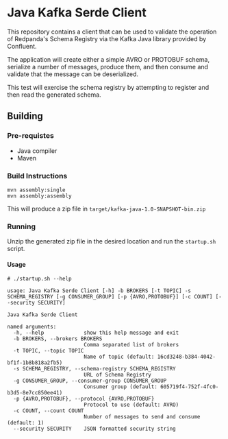 # Java Kafka Serde Client

This repository contains a client that can be used to validate
the operation of Redpanda's Schema Registry via the Kafka Java library
provided by Confluent.

The application will create either a simple AVRO or PROTOBUF schema,
serialize a number of messages, produce them, and then consume and validate
that the message can be deserialized.

This test will exercise the schema registry by attempting to register and then
read the generated schema.

## Building

### Pre-requistes

* Java compiler
* Maven

### Build Instructions

```shell
mvn assembly:single
mvn assembly:assembly
```

This will produce a zip file in `target/kafka-java-1.0-SNAPSHOT-bin.zip`

### Running

Unzip the generated zip file in the desired location and
run the `startup.sh` script.

#### Usage

```shell
# ./startup.sh --help

usage: Java Kafka Serde Client [-h] -b BROKERS [-t TOPIC] -s SCHEMA_REGISTRY [-g CONSUMER_GROUP] [-p {AVRO,PROTOBUF}] [-c COUNT] [--security SECURITY]

Java Kafka Serde Client

named arguments:
  -h, --help             show this help message and exit
  -b BROKERS, --brokers BROKERS
                         Comma separated list of brokers
  -t TOPIC, --topic TOPIC
                         Name of topic (default: 16cd3248-b384-4042-bf1f-1b8b818a2fb5)
  -s SCHEMA_REGISTRY, --schema-registry SCHEMA_REGISTRY
                         URL of Schema Registry
  -g CONSUMER_GROUP, --consumer-group CONSUMER_GROUP
                         Consumer group (default: 605719f4-752f-4fc0-b3d5-8e7cc850ee41)
  -p {AVRO,PROTOBUF}, --protocol {AVRO,PROTOBUF}
                         Protocol to use (default: AVRO)
  -c COUNT, --count COUNT
                         Number of messages to send and consume (default: 1)
  --security SECURITY    JSON formatted security string
```
